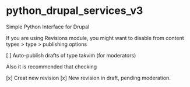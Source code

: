 python_drupal_services_v3
=========================

Simple Python Interface for Drupal

If you are using Revisions module, you might want to disable
from content types >  type > publishing options

[ ] Auto-publish drafts of type takvim (for moderators)

Also it is recommended that checking

[x] Creat new revision
[x] New revision in draft, pending moderation.

